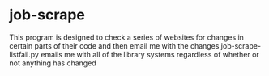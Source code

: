 # job-scrape
This program is designed to check a series of websites for changes in certain parts of their code and then email me with the changes
job-scrape-listfail.py emails me with all of the library systems regardless of whether or not anything has changed
